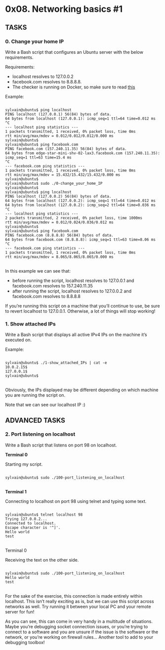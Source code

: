# 0x08. Networking basics #1

## TASKS

### 0. Change your home IP
Write a Bash script that configures an Ubuntu server with the below requirements.

Requirements:

- localhost resolves to 127.0.0.2
- facebook.com resolves to 8.8.8.8.
- The checker is running on Docker, so make sure to read <a href="https://intranet.alxswe.com/rltoken/XSXhQPoDu3QecXs3j9XgPQ">this</a>

Example:
<pre>
<code>
sylvain@ubuntu$ ping localhost
PING localhost (127.0.0.1) 56(84) bytes of data.
64 bytes from localhost (127.0.0.1): icmp_seq=1 ttl=64 time=0.012 ms
^C
--- localhost ping statistics ---
1 packets transmitted, 1 received, 0% packet loss, time 0ms
rtt min/avg/max/mdev = 0.012/0.012/0.012/0.000 ms
sylvain@ubuntu$
sylvain@ubuntu$ ping facebook.com
PING facebook.com (157.240.11.35) 56(84) bytes of data.
64 bytes from edge-star-mini-shv-02-lax3.facebook.com (157.240.11.35): icmp_seq=1 ttl=63 time=15.4 ms
^C
--- facebook.com ping statistics ---
1 packets transmitted, 1 received, 0% packet loss, time 0ms
rtt min/avg/max/mdev = 15.432/15.432/15.432/0.000 ms
sylvain@ubuntu$
sylvain@ubuntu$ sudo ./0-change_your_home_IP
sylvain@ubuntu$
sylvain@ubuntu$ ping localhost
PING localhost (127.0.0.2) 56(84) bytes of data.
64 bytes from localhost (127.0.0.2): icmp_seq=1 ttl=64 time=0.012 ms
64 bytes from localhost (127.0.0.2): icmp_seq=2 ttl=64 time=0.036 ms
^C
--- localhost ping statistics ---
2 packets transmitted, 2 received, 0% packet loss, time 1000ms
rtt min/avg/max/mdev = 0.012/0.024/0.036/0.012 ms
sylvain@ubuntu$
sylvain@ubuntu$ ping facebook.com
PING facebook.com (8.8.8.8) 56(84) bytes of data.
64 bytes from facebook.com (8.8.8.8): icmp_seq=1 ttl=63 time=8.06 ms
^C
--- facebook.com ping statistics ---
1 packets transmitted, 1 received, 0% packet loss, time 0ms
rtt min/avg/max/mdev = 8.065/8.065/8.065/0.000 ms
</code>
</pre>

In this example we can see that:
- before running the script, localhost resolves to 127.0.0.1 and facebook.com resolves to 157.240.11.35
- after running the script, localhost resolves to 127.0.0.2 and facebook.com resolves to 8.8.8.8

If you’re running this script on a machine that you’ll continue to use, be sure to revert localhost to 127.0.0.1. Otherwise, a lot of things will stop working!

### 1. Show attached IPs
Write a Bash script that displays all active IPv4 IPs on the machine it’s executed on.

Example:
<pre>
<code>
sylvain@ubuntu$ ./1-show_attached_IPs | cat -e
10.0.2.15$
127.0.0.1$
sylvain@ubuntu$
</code>
</pre>

Obviously, the IPs displayed may be different depending on which machine you are running the script on.

Note that we can see our localhost IP :)

## ADVANCED TASKS

### 2. Port listening on localhost
Write a Bash script that listens on port 98 on localhost.

<strong>Terminal 0</strong>

Starting my script.

<pre>
<code>
sylvain@ubuntu$ sudo ./100-port_listening_on_localhost
</code>
</pre>

<strong>Terminal 1</strong>

Connecting to localhost on port 98 using telnet and typing some text.

<pre>
<code>
sylvain@ubuntu$ telnet localhost 98
Trying 127.0.0.2...
Connected to localhost.
Escape character is '^]'.
Hello world
test
</code>
</pre>

Terminal 0

Receiving the text on the other side.

<pre>
<code>
sylvain@ubuntu$ sudo ./100-port_listening_on_localhost
Hello world
test
</code>
</pre>

For the sake of the exercise, this connection is made entirely within localhost. This isn’t really exciting as is, but we can use this script across networks as well. Try running it between your local PC and your remote server for fun!

As you can see, this can come in very handy in a multitude of situations. Maybe you’re debugging socket connection issues, or you’re trying to connect to a software and you are unsure if the issue is the software or the network, or you’re working on firewall rules… Another tool to add to your debugging toolbox!


